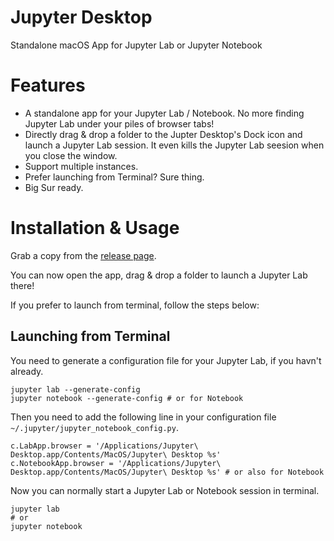 # Jupyter Desktop
Standalone macOS App for Jupyter Lab or Jupyter Notebook

# Features

 - A standalone app for your Jupyter Lab / Notebook. No more finding Jupyter Lab under your piles of browser tabs!
 - Directly drag & drop a folder to the Jupter Desktop's Dock icon and launch a Jupyter Lab session. It even kills the Jupyter Lab seesion when you close the window.
 - Support multiple instances.
 - Prefer launching from Terminal? Sure thing.
 - Big Sur ready.

# Installation & Usage

Grab a copy from the [release page](https://github.com/alanzchen/jupyter-desktop/releases/).

You can now open the app, drag & drop a folder to launch a Jupyter Lab there!

If you prefer to launch from terminal, follow the steps below:

## Launching from Terminal

You need to generate a configuration file for your Jupyter Lab, if you havn't already.

```
jupyter lab --generate-config
jupyter notebook --generate-config # or for Notebook
```

Then you need to add the following line in your configuration file `~/.jupyter/jupyter_notebook_config.py`.

```
c.LabApp.browser = '/Applications/Jupyter\ Desktop.app/Contents/MacOS/Jupyter\ Desktop %s'
c.NotebookApp.browser = '/Applications/Jupyter\ Desktop.app/Contents/MacOS/Jupyter\ Desktop %s' # or also for Notebook
```

Now you can normally start a Jupyter Lab or Notebook session in terminal.

```
jupyter lab
# or
jupyter notebook
```
